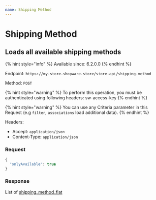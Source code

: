 ```yaml
---
name: Shipping Method
---
```


# Shipping Method

## Loads all available shipping methods

{% hint style="info" %}
Available since: 6.2.0.0
{% endhint %}

Endpoint: `https://my-store.shopware.store/store-api/shipping-method`

Method: `POST`

{% hint style="warning" %}
To perform this operation, you must be authenticated using following headers:
sw-access-key
{% endhint %}

{% hint style="warning" %}
You can use any Criteria parameter in this Request (e.g `filter`, `associations` load additional data).
{% endhint %}

Headers:

- Accept: `application/json`
- Content-Type: `application/json`

### Request

```javascript
{
  "onlyAvailable": true
}
```

### Response

List of [shipping_method_flat](/schema/shipping_method_flat.md)
